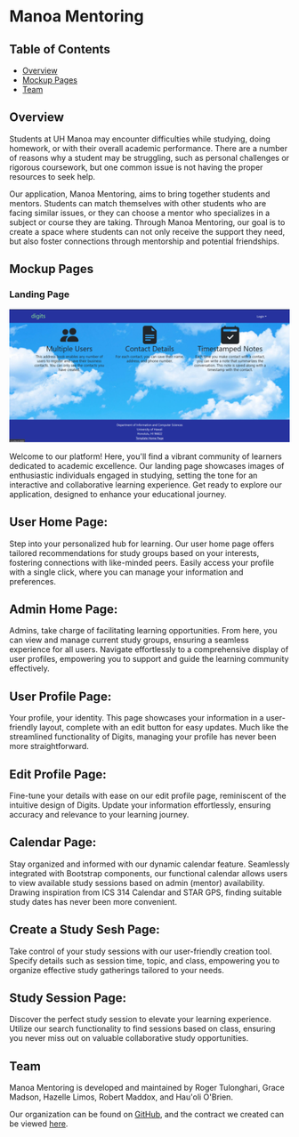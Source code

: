 # Manoa Mentoring

## Table of Contents
* [Overview](#overview)
* [Mockup Pages](#mockup-pages)
* [Team](#team)

## Overview
Students at UH Manoa may encounter difficulties while studying, doing homework, or with their overall academic performance. There are a number of reasons why a student may be struggling, such as personal challenges or rigorous coursework, but one common issue is not having the proper resources to seek help.

Our application, Manoa Mentoring, aims to bring together students and mentors. Students can match themselves with other students who are facing similar issues, or they can choose a mentor who specializes in a subject or course they are taking. Through Manoa Mentoring, our goal is to create a space where students can not only receive the support they need, but also foster connections through mentorship and potential friendships.

## Mockup Pages

### Landing Page
<img src="img/landingpage_mock.png">

Welcome to our platform! Here, you'll find a vibrant community of learners dedicated to academic excellence. Our landing page showcases images of enthusiastic individuals engaged in studying, setting the tone for an interactive and collaborative learning experience. Get ready to explore our application, designed to enhance your educational journey.

## User Home Page:
Step into your personalized hub for learning. Our user home page offers tailored recommendations for study groups based on your interests, fostering connections with like-minded peers. Easily access your profile with a single click, where you can manage your information and preferences.

## Admin Home Page:
Admins, take charge of facilitating learning opportunities. From here, you can view and manage current study groups, ensuring a seamless experience for all users. Navigate effortlessly to a comprehensive display of user profiles, empowering you to support and guide the learning community effectively.

## User Profile Page:
Your profile, your identity. This page showcases your information in a user-friendly layout, complete with an edit button for easy updates. Much like the streamlined functionality of Digits, managing your profile has never been more straightforward.

## Edit Profile Page:
Fine-tune your details with ease on our edit profile page, reminiscent of the intuitive design of Digits. Update your information effortlessly, ensuring accuracy and relevance to your learning journey.

## Calendar Page:
Stay organized and informed with our dynamic calendar feature. Seamlessly integrated with Bootstrap components, our functional calendar allows users to view available study sessions based on admin (mentor) availability. Drawing inspiration from ICS 314 Calendar and STAR GPS, finding suitable study dates has never been more convenient.

## Create a Study Sesh Page:
Take control of your study sessions with our user-friendly creation tool. Specify details such as session time, topic, and class, empowering you to organize effective study gatherings tailored to your needs.

## Study Session Page:
Discover the perfect study session to elevate your learning experience. Utilize our search functionality to find sessions based on class, ensuring you never miss out on valuable collaborative study opportunities.

## Team
Manoa Mentoring is developed and maintained by Roger Tulonghari, Grace Madson, Hazelle Limos, Robert Maddox, and Hau'oli O'Brien.

Our organization can be found on [GitHub](https://github.com/manoa-mentoring), and the contract we created can be viewed [here](https://docs.google.com/document/d/1qXKbG2dNTEJKoSDvPZ3moOmphV2meq3-DvByIjZ7x2I/edit?usp=sharing).

